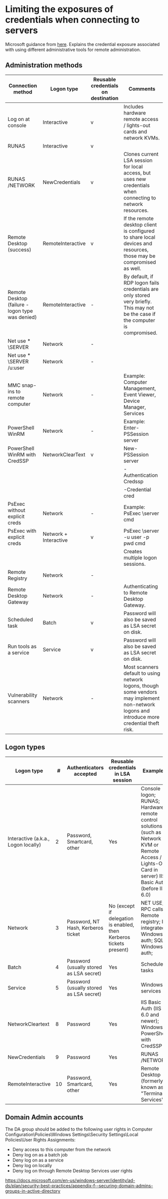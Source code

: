 # Limiting the exposures of credentials when connecting to servers

Microsoft guidance from [here](https://docs.microsoft.com/en-us/windows-server/identity/securing-privileged-access/securing-privileged-access-reference-material). Explains the credential exposure associated with using different administrative tools for remote administration. 

## Administration methods

| Connection   method                              | Logon type            | Reusable credentials on   destination | Comments                                                                                                                                          |
|--------------------------------------------------|-----------------------|---------------------------------------|---------------------------------------------------------------------------------------------------------------------------------------------------|
| Log on at console                                | Interactive           | v                                     | Includes   hardware remote access / lights-out cards and network KVMs.                                                                            |
| RUNAS                                            | Interactive           | v                                     |                                                                                                                                                   |
| RUNAS /NETWORK                                   | NewCredentials        | v                                     | Clones   current LSA session for local access, but uses new credentials when   connecting to network resources.                                   |
| Remote Desktop (success)                         | RemoteInteractive     | v                                     | If the   remote desktop client is configured to share local devices and resources,   those may be compromised as well.                            |
| Remote Desktop (failure - logon type was denied) | RemoteInteractive     | -                                     | By   default, if RDP logon fails credentials are only stored very briefly. This   may not be the case if the computer is compromised.             |
| Net use * \\SERVER                               | Network               | -                                     |                                                                                                                                                   |
| Net use * \\SERVER /u:user                       | Network               | -                                     |                                                                                                                                                   |
| MMC snap-ins to remote computer                  | Network               | -                                     | Example:   Computer Management, Event Viewer, Device Manager, Services                                                                            |
| PowerShell WinRM                                 | Network               | -                                     | Example:   Enter-PSSession server                                                                                                                 |
| PowerShell   WinRM with CredSSP                  | NetworkClearText      | v                                     | New-PSSession   server                                                                                                                            |
|                                                  |                       |                                       | -Authentication   Credssp                                                                                                                         |
|                                                  |                       |                                       | -Credential   cred                                                                                                                                |
| PsExec without explicit creds                    | Network               | -                                     | Example:   PsExec \\server cmd                                                                                                                    |
| PsExec   with explicit creds                     | Network + Interactive | v                                     | PsExec   \\server -u user -p pwd cmd                                                                                                              |
|                                                  |                       |                                       | Creates   multiple logon sessions.                                                                                                                |
| Remote Registry                                  | Network               | -                                     |                                                                                                                                                   |
| Remote Desktop Gateway                           | Network               | -                                     | Authenticating   to Remote Desktop Gateway.                                                                                                       |
| Scheduled task                                   | Batch                 | v                                     | Password   will also be saved as LSA secret on disk.                                                                                              |
| Run tools as a service                           | Service               | v                                     | Password   will also be saved as LSA secret on disk.                                                                                              |
| Vulnerability scanners                           | Network               | -                                     | Most   scanners default to using network logons, though some vendors may implement   non-network logons and introduce more credential theft risk. |

## Logon types 

| Logon   type                          | #  | Authenticators accepted                   | Reusable credentials in LSA   session                                 | Examples                                                                                               |
|---------------------------------------|----|-------------------------------------------|-----------------------------------------------------------------------|--------------------------------------------------------------------------------------------------------|
| Interactive   (a.k.a., Logon locally) | 2  | Password,   Smartcard, other              | Yes                                                                   | Console   logon;  RUNAS; Hardware remote control solutions   (such as Network KVM or Remote Access / Lights-Out Card in server)   IIS Basic Auth (before IIS 6.0)|                                           |
| Network                               | 3  | Password,  NT Hash,  Kerberos   ticket    | No   (except if delegation is enabled, then Kerberos tickets present) | NET USE; RPC calls;  Remote registry;      IIS integrated Windows auth;      SQL Windows auth;    |
| Batch                                 | 4  | Password   (usually stored as LSA secret) | Yes                                                                   | Scheduled   tasks                                                                                      |
| Service                               | 5  | Password   (usually stored as LSA secret) | Yes                                                                   | Windows   services                                                                                     |
| NetworkCleartext                      | 8  | Password                                  | Yes                                                                   | IIS   Basic Auth (IIS 6.0 and newer);   Windows   PowerShell with CredSSP                                         |
| NewCredentials                        | 9  | Password                                  | Yes                                                                   | RUNAS   /NETWORK                                                                                       |
| RemoteInteractive                     | 10 | Password,   Smartcard,     other               | Yes                                                                   | Remote   Desktop (formerly known as "Terminal Services")                                               |

## Domain Admin accounts 

The DA group should be added to the following user rights in Computer Configuration\Policies\Windows Settings\Security Settings\Local Policies\User Rights Assignments:
- Deny access to this computer from the network
- Deny log on as a batch job
- Deny log on as a service
- Deny log on locally
- Deny log on through Remote Desktop Services user rights

https://docs.microsoft.com/en-us/windows-server/identity/ad-ds/plan/security-best-practices/appendix-f--securing-domain-admins-groups-in-active-directory
